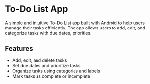 # To-Do List App

A simple and intuitive To-Do List app built with Android to help users manage their tasks efficiently. The app allows users to add, edit, and categorize tasks with due dates, priorities.

## Features

- Add, edit, and delete tasks
- Set due dates and prioritize tasks
- Organize tasks using categories and labels
- Mark tasks as complete or incomplete

